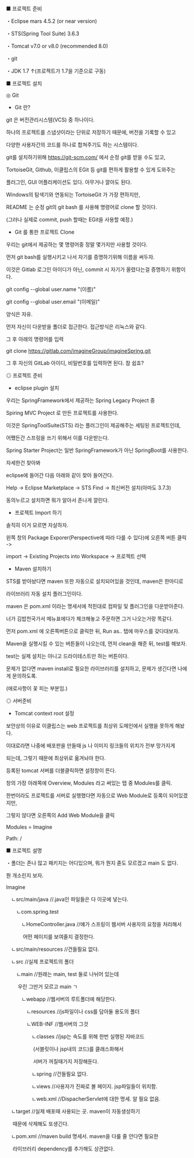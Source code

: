 ■ 프로젝트 준비


・Eclipse mars 4.5.2 (or near version)

・STS(Spring Tool Suite) 3.6.3

・Tomcat v7.0 or v8.0 (recommended 8.0)

・git

・JDK 1.7 ↑(프로젝트가 1.7을 기준으로 구동)







■ 프로젝트 설치


◎ Git


- Git 란?


git 은 버전관리시스템(VCS) 중 하나이다.

하나의 프로젝트를 스냅샷이라는 단위로 저장하기 때문에, 버전을 기록할 수 있고

다양한 사용자간의 코드를 하나로 합쳐주기도 하는 시스템이다.

git를 설치하기위해 https://git-scm.com/ 에서 순정 git를 받을 수도 있고,

TortoiseGit, Github, 이클립스의 EGit 등 git를 편하게 활용할 수 있게 도와주는

플러그인, GUI 어플리케이션도 있다. 아무거나 깔아도 된다.

Windows의 탐색기와 연동되는 TortoiseGit 가 가장 편하지만,

README 는 순정 git의 git bash 를 사용해 명령어로 clone 할 것이다.

(그러나 실제로 commit, push 할때는 EGit을 사용할 예정.)






- Git 를 통한 프로젝트 Clone


우리는 git에서 제공하는 몇 명령어중 정말 몇가지만 사용할 것이다.

먼저 git bash를 실행시키고 나서 자기를 증명하기위해 이름을 써두자.

이것은 Gitlab 로그인 아이디가 아닌, commit 시 자기가 올렸다는걸 증명하기 위함이다.


git config --global user.name "(이름)"

git config --global user.email "(이메일)"




양식은 자유.





먼저 자신이 다운받을 폴더로 접근한다. 접근방식은 리눅스와 같다.

그 후 아래의 명령어를 입력



git clone https://gitlab.com/imagineGroup/imagineSpring.git



그 후 자신의 GitLab 아이디, 비밀번호를 입력하면 된다. 참 쉽죠?









◎ 프로젝트 준비



- eclipse plugin 설치



우리는 SpringFramework에서 제공하는 Spring Legacy Project 중

Spiring MVC Project 로 만든 프로젝트를 사용한다.

이것은 SpringToolSuite(STS) 라는 플러그인이 제공해주는 세팅된 프로젝트인데,

어쨌든간 스프링을 쓰기 위해서 이를 다운받는다.

Spring Starter Project는 일반 SpringFramework가 아닌 SpringBoot를 사용한다.

자세한건 찾아봐



eclipse에 들어간 다음 아래와 같이 찾아 들어간다.

Help -> Eclipse Marketplace -> STS Find -> 최신버전 설치(아마도 3.7.3)



동의누르고 설치하면 뭐가 알아서 존나게 깔린다.



- 프로젝트 Import 하기



솔직히 이거 모르면 자살하자.

왼쪽 창의 Package Exporer(Perspective에 따라 다를 수 있다)에 오른쪽 버튼 클릭 ->

import -> Existing Projects into Workspace -> 프로젝트 선택



- Maven 설치하기



STS를 받아놨다면 maven 또한 자동으로 설치되어있을 것인데, maven은 한마디로

라이브러리 자동 설치 플러그인이다.

maven 은 pom.xml 이라는 명세서에 적힌대로 컴파일 및 플러그인을 다운받아준다.

너가 김밥천국가서 메뉴표에다가 체크해놓고 주문하면 그거 나오는거랑 똑같다.

먼저 pom.xml 에 오른쪽버튼으로 클릭한 뒤, Run as.. 탭에 마우스를 갖다대보자.



Maven을 실행시킬 수 있는 버튼들이 나오는데, 먼저 clean을 해준 뒤, test를 해보자.

test는 실제 설치는 아니고 드라이테스트만 하는 버튼이다.

문제가 없다면 maven install로 필요한 라이브러리를 설치하고, 문제가 생긴다면 나에게 문의하도록.

(애로사항이 꽃 피는 부분임.)









◎ 서버준비



- Tomcat context root 설정



보안상의 이유로 이클립스는 web 프로젝트를 최상위 도메인에서 실행을 못하게 해놨다.

이대로라면 나중에 배포판을 만들때 js 나 이미지 링크들의 위치가 전부 망가지게

되는데, 그렇기 때문에 최상위로 옮겨놔야 한다.



등록된 tomcat 서버를 더블클릭하면 설정창이 뜬다.



창의 가장 아래쪽에 Overview, Modules 라고 써있는 탭 중 Modules를 클릭.

한번이라도 프로젝트를 서버로 실행했다면 자동으로 Web Module로 등록이 되어있겠지만,

그렇지 않다면 오른쪽의 Add Web Module을 클릭



Modules = Imagine

Path: /









■ 프로젝트 설명



・폴더는 존나 많고 패키지는 어디있으며, 뭐가 뭔지 졷도 모르겠고 main 도 없다.

뭔 개소린지 보자.



Imagine

　ㄴsrc/main/java	    	//.java인 파일들은 다 이곳에 넣는다.

　　ㄴcom.spring.test

　　　ㄴHomeController.java	//얘가 스프링이 웹서버 사용자의 요청을 처리해서

　　　                        어떤 페이지를 보여줄지 결정한다.

　ㄴsrc/main/resources		//건들필요 없다.

　ㄴsrc			    	    //실제 프로젝트의 폴더

　　ㄴmain		    	    //원래는 main, test 둘로 나뉘어 있는데

　　                          우린 그딴거 모르고 main ㄱ

　　　ㄴwebapp			    //웹서버의 루트폴더에 해당한다.

　　　　ㄴresources		    //js파일이나 css를 담아둘 용도의 폴더

　　　　ㄴWEB-INF	    	//웹서버의 그것

　　　　　ㄴclasses	    	//jsp는 속도를 위해 한번 실행된 자바코드

　　　　　                    (서블릿이나 jsp내의 코드)를 클래스화해서

　　　　　                    서버가 꺼질때가지 저장해둔다.

　　　　　ㄴspring	    	//건들필요 없다.

　　　　　ㄴviews	    	//사용자가 진짜로 볼 페이지. jsp파일들이 위치함.

　　　　　ㄴweb.xml	    	//DispacherServlet에 대한 명세. 알 필요 없음.

　ㄴtarget		        	//실제 배포때 사용되는 곳. maven이 자동생성하기

　                            때문에 삭제해도 또생긴다.

　ㄴpom.xml		        	//maven build 명세서. maven을 다룰 줄 안다면 필요한

　                            라이브러리 dependency를 추가해도 상관없다.

